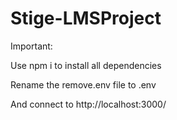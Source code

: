 # Stige-LMSProject

Important: 

Use npm i to install all dependencies 

Rename the remove.env file to .env   

And connect to http://localhost:3000/

